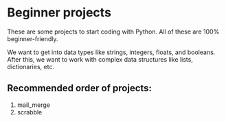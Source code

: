 # Beginner projects
These are some projects to start coding with Python. All of these are 100% beginner-friendly.

We want to get into data types like strings, integers, floats, and booleans. After this, we want to work with complex data structures like lists, dictionaries, etc.

## Recommended order of projects:

1. mail_merge
2. scrabble
